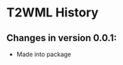 T2WML History
===================

Changes in version 0.0.1:
---------------------

* Made into package